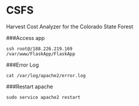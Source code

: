 CSFS
====

Harvest Cost Analyzer for the Colorado State Forest

###Access app
```
ssh root@/188.226.219.169
/var/www/FlaskApp/FlaskApp
```
###Error Log
```
cat /var/log/apache2/error.log
```

###Restart apache
```
sudo service apache2 restart
```
